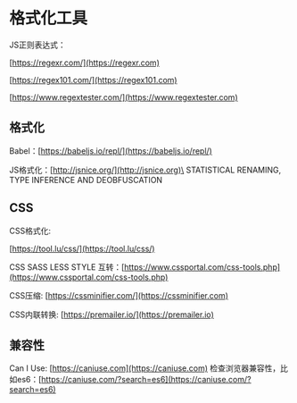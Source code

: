 # 格式化工具

JS正则表达式：

[https://regexr.com/](https://regexr.com)

[https://regex101.com/](https://regex101.com)

[https://www.regextester.com/](https://www.regextester.com)

## 格式化

Babel：[https://babeljs.io/repl/](https://babeljs.io/repl/)

JS格式化：[http://jsnice.org/](http://jsnice.org)\
STATISTICAL RENAMING, TYPE INFERENCE AND DEOBFUSCATION

## CSS

CSS格式化:

[https://tool.lu/css/](https://tool.lu/css/)

CSS SASS LESS STYLE 互转：[https://www.cssportal.com/css-tools.php](https://www.cssportal.com/css-tools.php)

CSS压缩: [https://cssminifier.com/](https://cssminifier.com)

CSS内联转换: [https://premailer.io/](https://premailer.io)

## 兼容性

Can I Use: [https://caniuse.com](https://caniuse.com) 检查浏览器兼容性，比如es6：[https://caniuse.com/?search=es6](https://caniuse.com/?search=es6)
